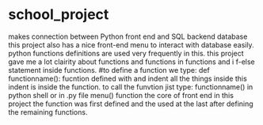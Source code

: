 # school_project
makes connection between Python front end and SQL backend database
this project also has a nice front-end menu to interact with database easily.
python functions definitions are used very frequently in this.
this project gave me a lot clairity about functions and functions in functions and i
f-else statement inside functions.
#to define a function
we type:
def functionname():
      fucntion defined
      with and 
      indent all the things inside this indent is inside the function.
to call the funvtion jist type:
functionname()
in python shell or in .py file
menu() function
the core of front end in this project the function was first defined and the used at the last
after defining the remaining functions.


